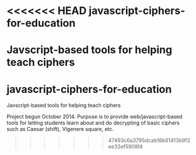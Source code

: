 <<<<<<< HEAD
javascript-ciphers-for-education
================================

Javscript-based tools for helping teach ciphers
=======
javascript-ciphers-for-education
================================

Javscript-based tools for helping teach ciphers

Project begun October 2014. Purpose is to provide web/javascript-based tools for letting students learn about and do decrypting of basic ciphers such as Caesar (shift), Vigenere square, etc.
>>>>>>> 47493c6a3795dcab16b61413b9f2ee33ef5908f4

